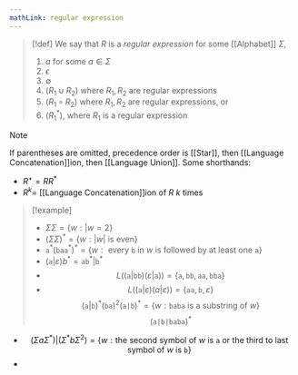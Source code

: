 ```yaml
---
mathLink: regular expression
---
```

>[!def]
>We say that $R$ is a *regular expression* for some [[Alphabet]] $\Sigma$,
>1. $a$ for some $a\in \Sigma$
>2. $\epsilon$
>3. $\emptyset$
>4. $(R_{1}\cup R_{2})$ where $R_{1},R_{2}$ are regular expressions
>5. $(R_{1}\circ R_{2})$ where $R_{1},R_{2}$ are regular expressions, or
>6. $(R_{1}^{*}),$ where $R_{1}$ is a regular expression

>[!note]
>If parentheses are omitted, precedence order is [[Star]], then [[Language Concatenation]]ion, then [[Language Union]]. Some shorthands:
>- $R^{+}=RR^{*}$
>- $R^{k}=$ [[Language Concatenation]]ion of $R$ $k$ times

>[!example]
>- $\Sigma\Sigma=\{w:|w=2\}$
>- $(\Sigma \Sigma)^{*}=\{w:|w|\text{ is even}\}$
>- $\texttt{a}^{*}(\texttt{baa}^{*})^{*}=\{w:\text{ every }\texttt{b} \text{ in }w \text{ is followed by at least one }\texttt{a}\}$
>- $(\texttt{a}|\varepsilon)b^{*}= \texttt{ab}^{*}|\texttt{b}^{*}$
>- $$L((\texttt{a}|\texttt{bb})(\varepsilon|\texttt{a}))=\{\texttt{a},\texttt{bb},\texttt{aa},\texttt{bba}\}$$
>- $$L((\texttt{a}|\varepsilon)(a|\varepsilon))=\{\texttt{aa},\texttt{b},\varepsilon\}$$
$$(\texttt{a}|\texttt{b})^*(\texttt{ba})^{2}(\texttt{a|b})^{*}=\{w:\texttt{baba}\text{ is a substring of }w\}$$
$$(\texttt{a|b|baba})^{*}$$

- $$(\Sigma a \Sigma^{*})|(\Sigma^{*}b \Sigma^{2})=\{w:\text{the second symbol of }w \text{ is }\texttt{a} \text{ or the third to last symbol of }w \text{ is }\texttt{b}\}$$
- $$$$
